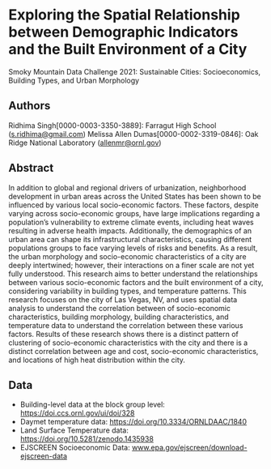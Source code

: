 # Exploring the Spatial Relationship between Demographic Indicators and the Built Environment of a City
Smoky Mountain Data Challenge 2021: Sustainable Cities: Socioeconomics, Building Types, and Urban Morphology

## Authors
Ridhima Singh[0000-0003-3350-3889]: Farragut High School (s.ridhima@gmail.com)
Melissa Allen Dumas[0000-0002-3319-0846]: Oak Ridge National Laboratory (allenmr@ornl.gov)

## Abstract
In addition to global and regional drivers of urbanization, neighborhood development in urban areas across the United States has been shown to be influenced by various local socio-economic factors. These factors, despite varying across socio-economic groups, have large implications regarding a population’s vulnerability to extreme climate events, including heat waves resulting in adverse health impacts. Additionally, the demographics of an urban area can shape its infrastructural characteristics, causing different populations groups to face varying levels of risks and benefits. As a result, the urban morphology and socio-economic characteristics of a city are deeply intertwined; however, their interactions on a finer scale are not yet fully understood. This research aims to better understand the relationships between various socio-economic factors and the built environment of a city, considering variability in building types, and temperature patterns. This research focuses on the city of Las Vegas, NV, and uses spatial data analysis to understand the correlation between of socio-economic characteristics, building morphology, building characteristics, and temperature data to understand the correlation between these various factors. Results of these research shows there is a distinct pattern of clustering of socio-economic characteristics with the city and there is a distinct correlation between age and cost, socio-economic characteristics, and locations of high heat distribution within the city.

## Data
* Building-level data at the block group level: https://doi.ccs.ornl.gov/ui/doi/328
* Daymet temperature data: https://doi.org/10.3334/ORNLDAAC/1840
* Land Surface Temperature data: https://doi.org/10.5281/zenodo.1435938
* EJSCREEN Socioeconomic Data: www.epa.gov/ejscreen/download-ejscreen-data
